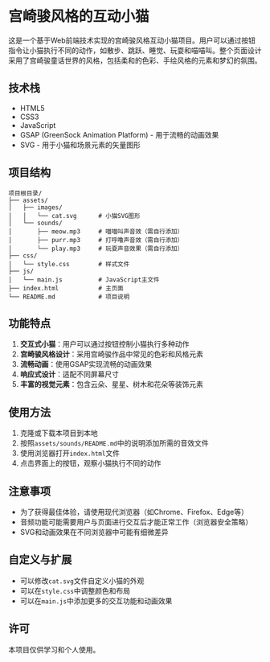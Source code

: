 # 宫崎骏风格的互动小猫

这是一个基于Web前端技术实现的宫崎骏风格互动小猫项目。用户可以通过按钮指令让小猫执行不同的动作，如散步、跳跃、睡觉、玩耍和喵喵叫。整个页面设计采用了宫崎骏童话世界的风格，包括柔和的色彩、手绘风格的元素和梦幻的氛围。

## 技术栈

- HTML5
- CSS3
- JavaScript
- GSAP (GreenSock Animation Platform) - 用于流畅的动画效果
- SVG - 用于小猫和场景元素的矢量图形

## 项目结构

```
项目根目录/
├── assets/
│   ├── images/
│   │   └── cat.svg      # 小猫SVG图形
│   └── sounds/
│       ├── meow.mp3     # 喵喵叫声音效（需自行添加）
│       ├── purr.mp3     # 打呼噜声音效（需自行添加）
│       └── play.mp3     # 玩耍声音效果（需自行添加）
├── css/
│   └── style.css        # 样式文件
├── js/
│   └── main.js          # JavaScript主文件
├── index.html           # 主页面
└── README.md            # 项目说明
```

## 功能特点

1. **交互式小猫**：用户可以通过按钮控制小猫执行多种动作
2. **宫崎骏风格设计**：采用宫崎骏作品中常见的色彩和风格元素
3. **流畅动画**：使用GSAP实现流畅的动画效果
4. **响应式设计**：适配不同屏幕尺寸
5. **丰富的视觉元素**：包含云朵、星星、树木和花朵等装饰元素

## 使用方法

1. 克隆或下载本项目到本地
2. 按照`assets/sounds/README.md`中的说明添加所需的音效文件
3. 使用浏览器打开`index.html`文件
4. 点击界面上的按钮，观察小猫执行不同的动作

## 注意事项

- 为了获得最佳体验，请使用现代浏览器（如Chrome、Firefox、Edge等）
- 音频功能可能需要用户与页面进行交互后才能正常工作（浏览器安全策略）
- SVG和动画效果在不同浏览器中可能有细微差异

## 自定义与扩展

- 可以修改`cat.svg`文件自定义小猫的外观
- 可以在`style.css`中调整颜色和布局
- 可以在`main.js`中添加更多的交互功能和动画效果

## 许可

本项目仅供学习和个人使用。 